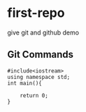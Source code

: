 # first-repo
give git and github demo
## Git Commands

```
#include<iostream>
using namespace std;
int main(){

    return 0;
}
```
